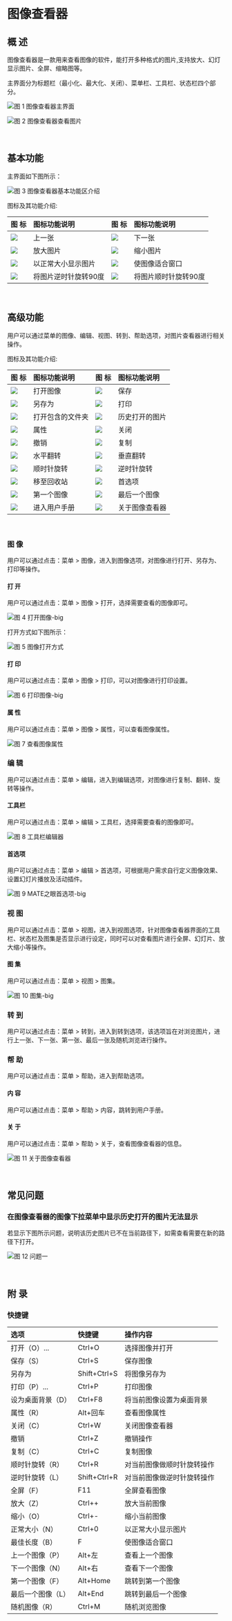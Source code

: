 # 图像查看器
## 概 述
图像查看器是一款用来查看图像的软件，能打开多种格式的图片,支持放大、幻灯显示图片、全屏、缩略图等。

主界面分为标题栏（最小化、最大化、关闭）、菜单栏、工具栏、状态栏四个部分。

![图 1 图像查看器主界面](image/1.png)

![图 2 图像查看器查看图片](image/2.png)

<br>

## 基本功能
主界面如下图所示：

![图 3 图像查看器基本功能区介绍](image/3.png)

图标及其功能介绍:

|图 标	|图标功能说明	|图 标|	图标功能说明
| :------------ | :------------ | :------------ | :------------ |
|![](image/icon1.png)|	上一张	|![](image/icon5.png)|	下一张
|![](image/icon2.png)|	放大图片|![](image/icon6.png)|		缩小图片
|![](image/icon3.png)|	以正常大小显示图片	|![](image/icon7.png)|	使图像适合窗口
|![](image/icon4.png)|	将图片逆时针旋转90度	|![](image/icon8.png)|	将图片顺时针旋转90度

<br>

## 高级功能
用户可以通过菜单的图像、编辑、视图、转到、帮助选项，对图片查看器进行相关操作。

图标及其功能介绍:

|图 标|	图标功能说明	|图 标	|图标功能说明
| :------------ | :------------ | :------------ | :------------ |
|![](image/icon9.png)|	打开图像	|![](image/icon18.png)|	保存
|![](image/icon10.png)|	另存为		|![](image/icon19.png)|打印
|![](image/icona.png)|	打开包含的文件夹|![](image/iconb.png)|历史打开的图片
|![](image/icon11.png)|	属性	|![](image/icon20.png)|	关闭
|![](image/icon12.png)|	撤销	|![](image/icon21.png)|	复制
|![](image/icon13.png)|	水平翻转	|![](image/icon22.png)|	垂直翻转
|![](image/icon14.png)|	顺时针旋转	|![](image/icon23.png)|	逆时针旋转
|![](image/icon15.png)|	移至回收站	|![](image/icon24.png)|	首选项
|![](image/icon16.png)|	第一个图像	|![](image/icon25.png)|	最后一个图像
|![](image/icon17.png)|	进入用户手册	|![](image/icon26.png)|	关于图像查看器

<br>

### 图 像
用户可以通过点击：菜单 > 图像，进入到图像选项，对图像进行打开、另存为、打印等操作。

#### 打 开
用户可以通过点击：菜单 > 图像 > 打开，选择需要查看的图像即可。

![图 4 打开图像-big](image/4.png)

打开方式如下图所示：

![图 5 图像打开方式](image/5.png)

#### 打 印
用户可以通过点击：菜单 > 图像 > 打印，可以对图像进行打印设置。

![图 6 打印图像-big](image/6.png)

#### 属 性
用户可以通过点击：菜单 > 图像 > 属性，可以查看图像属性。

![图 7 查看图像属性](image/7.png)

### 编 辑
用户可以通过点击：菜单 > 编辑，进入到编辑选项，对图像进行复制、翻转、旋转等操作。

#### 工具栏
用户可以通过点击：菜单 > 编辑 > 工具栏，选择需要查看的图像即可。

![图 8 工具栏编辑器](image/8.png)

#### 首选项
用户可以通过点击：菜单 > 编辑 > 首选项，可根据用户需求自行定义图像效果、设置幻灯片播放及活动插件。

![图 9 MATE之眼首选项-big](image/9.png)

### 视 图
用户可以通过点击：菜单 > 视图，进入到视图选项，针对图像查看器界面的工具栏、状态栏及图集是否显示进行设定，同时可以对查看图片进行全屏、幻灯片、放大缩小等操作。

#### 图 集
用户可以通过点击：菜单 > 视图 > 图集。

![图 10 图集-big](image/10.png)

### 转 到
用户可以通过点击：菜单 > 转到，进入到转到选项，该选项旨在对浏览图片，进行上一张、下一张、第一张、最后一张及随机浏览进行操作。

### 帮 助
用户可以通过点击：菜单 > 帮助，进入到帮助选项。

#### 内 容
用户可以通过点击：菜单 > 帮助 > 内容，跳转到用户手册。

#### 关 于
用户可以通过点击：菜单 > 帮助 > 关于，查看图像查看器的信息。

![图 11 关于图像查看器](image/11.png)

<br>

## 常见问题
### 在图像查看器的图像下拉菜单中显示历史打开的图片无法显示
若显示下图所示问题，说明该历史图片已不在当前路径下，如需查看需要在新的路径下打开。

![图 12 问题一](image/12.png)

<br>

## 附 录
### 快捷键

|选项	|快捷键|	操作内容
| :------------ | :------------ | :------------ | 
|打开（O）...|	Ctrl+O	|选择图像并打开
|保存（S）	|Ctrl+S	|保存图像
|另存为	|Shift+Ctrl+S|	将图像另存为
|打印（P）...|	Ctrl+P	|打印图像
|设为桌面背景（D）|	Ctrl+F8|	将当前图像设置为桌面背景
|属性（R）|	Alt+回车|	查看图像属性
|关闭（C）|	Ctrl+W|	关闭图像查看器
|撤销	|Ctrl+Z|	撤销操作
|复制（C）|	Ctrl+C	|复制图像
|顺时针旋转（R）|	Ctrl+R	|对当前图像做顺时针旋转操作
|逆时针旋转（L）|	Shift+Ctrl+R|	对当前图像做逆时针旋转操作
|全屏（F）	|F11|	全屏查看图像
|放大（Z）	|Ctrl++	|放大当前图像
|缩小（O）	|Ctrl+-	|缩小当前图像
|正常大小（N）|	Ctrl+0	|以正常大小显示图片
|最佳长度（B）|	F	|使图像适合窗口
|上一个图像（P）|	Alt+左	|查看上一个图像
|下一个图像（N）|	Alt+右	|查看下一个图像
|第一个图像（F）|	Alt+Home|	跳转到第一个图像
|最后一个图像（L）|	Alt+End	|跳转到最后一个图像
|随机图像（R）	|Ctrl+M	|随机浏览图像

